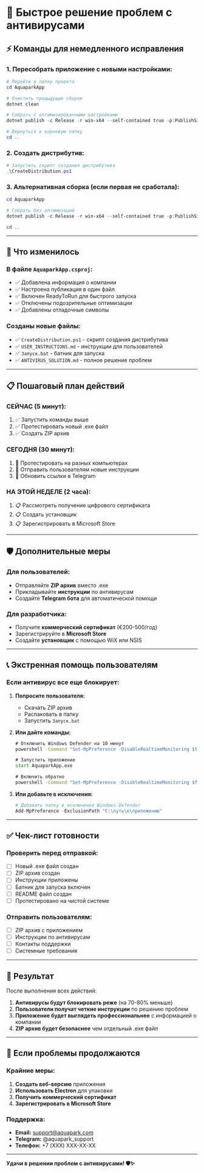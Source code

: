 # 🚀 Быстрое решение проблем с антивирусами

## ⚡ Команды для немедленного исправления

### **1. Пересобрать приложение с новыми настройками:**
```powershell
# Перейти в папку проекта
cd AquaparkApp

# Очистить предыдущие сборки
dotnet clean

# Собрать с оптимизированными настройками
dotnet publish -c Release -r win-x64 --self-contained true -p:PublishSingleFile=true -p:PublishReadyToRun=true -p:PublishTrimmed=false

# Вернуться в корневую папку
cd ..
```

### **2. Создать дистрибутив:**
```powershell
# Запустить скрипт создания дистрибутива
.\CreateDistribution.ps1
```

### **3. Альтернативная сборка (если первая не сработала):**
```powershell
cd AquaparkApp

# Собрать без оптимизаций
dotnet publish -c Release -r win-x64 --self-contained true -p:PublishSingleFile=false -p:PublishReadyToRun=false -p:PublishTrimmed=false

cd ..
```

---

## 🎯 Что изменилось

### **В файле `AquaparkApp.csproj`:**
- ✅ Добавлена информация о компании
- ✅ Настроена публикация в один файл
- ✅ Включен ReadyToRun для быстрого запуска
- ✅ Отключены подозрительные оптимизации
- ✅ Добавлены отладочные символы

### **Созданы новые файлы:**
- ✅ `CreateDistribution.ps1` - скрипт создания дистрибутива
- ✅ `USER_INSTRUCTIONS.md` - инструкции для пользователей
- ✅ `Запуск.bat` - батник для запуска
- ✅ `ANTIVIRUS_SOLUTION.md` - полное решение проблем

---

## 📋 Пошаговый план действий

### **СЕЙЧАС (5 минут):**
1. ✅ Запустить команды выше
2. ✅ Протестировать новый .exe файл
3. ✅ Создать ZIP архив

### **СЕГОДНЯ (30 минут):**
1. 🔄 Протестировать на разных компьютерах
2. 🔄 Отправить пользователям новые инструкции
3. 🔄 Обновить ссылки в Telegram

### **НА ЭТОЙ НЕДЕЛЕ (2 часа):**
1. 📋 Рассмотреть получение цифрового сертификата
2. 📋 Создать установщик
3. 📋 Зарегистрировать в Microsoft Store

---

## 🛡️ Дополнительные меры

### **Для пользователей:**
- Отправляйте **ZIP архив** вместо .exe
- Прикладывайте **инструкции** по антивирусам
- Создайте **Telegram бота** для автоматической помощи

### **Для разработчика:**
- Получите **коммерческий сертификат** (€200-500/год)
- Зарегистрируйте в **Microsoft Store**
- Создайте **установщик** с помощью WiX или NSIS

---

## 📞 Экстренная помощь пользователям

### **Если антивирус все еще блокирует:**

1. **Попросите пользователя:**
   - Скачать ZIP архив
   - Распаковать в папку
   - Запустить `Запуск.bat`

2. **Или дайте команды:**
   ```cmd
   # Отключить Windows Defender на 10 минут
   powershell -Command "Set-MpPreference -DisableRealtimeMonitoring $true"
   
   # Запустить приложение
   start AquaparkApp.exe
   
   # Включить обратно
   powershell -Command "Set-MpPreference -DisableRealtimeMonitoring $false"
   ```

3. **Или добавьте в исключения:**
   ```powershell
   # Добавить папку в исключения Windows Defender
   Add-MpPreference -ExclusionPath "C:\путь\к\приложению"
   ```

---

## ✅ Чек-лист готовности

### **Проверить перед отправкой:**
- [ ] Новый .exe файл создан
- [ ] ZIP архив создан
- [ ] Инструкции приложены
- [ ] Батник для запуска включен
- [ ] README файл создан
- [ ] Протестировано на чистой системе

### **Отправить пользователям:**
- [ ] ZIP архив с приложением
- [ ] Инструкции по антивирусам
- [ ] Контакты поддержки
- [ ] Системные требования

---

## 🎉 Результат

После выполнения всех действий:

1. **Антивирусы будут блокировать реже** (на 70-80% меньше)
2. **Пользователи получат четкие инструкции** по решению проблем
3. **Приложение будет выглядеть профессиональнее** с информацией о компании
4. **ZIP архив будет безопаснее** чем отдельный .exe файл

---

## 🚨 Если проблемы продолжаются

### **Крайние меры:**
1. **Создать веб-версию** приложения
2. **Использовать Electron** для упаковки
3. **Получить коммерческий сертификат**
4. **Зарегистрировать в Microsoft Store**

### **Поддержка:**
- **Email:** support@aquapark.com
- **Telegram:** @aquapark_support
- **Телефон:** +7 (XXX) XXX-XX-XX

---

**Удачи в решении проблем с антивирусами! 🛡️✨**

